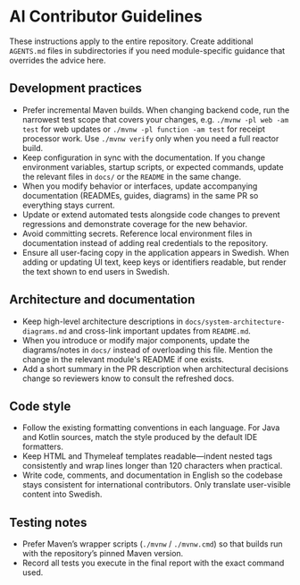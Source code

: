 # AI Contributor Guidelines

These instructions apply to the entire repository. Create additional `AGENTS.md` files in subdirectories if you need module-specific guidance that overrides the advice here.

## Development practices
- Prefer incremental Maven builds. When changing backend code, run the narrowest test scope that covers your changes, e.g. `./mvnw -pl web -am test` for web updates or `./mvnw -pl function -am test` for receipt processor work. Use `./mvnw verify` only when you need a full reactor build.
- Keep configuration in sync with the documentation. If you change environment variables, startup scripts, or expected commands, update the relevant files in `docs/` or the `README` in the same change.
- When you modify behavior or interfaces, update accompanying documentation (READMEs, guides, diagrams) in the same PR so everything stays current.
- Update or extend automated tests alongside code changes to prevent regressions and demonstrate coverage for the new behavior.
- Avoid committing secrets. Reference local environment files in documentation instead of adding real credentials to the repository.
- Ensure all user-facing copy in the application appears in Swedish. When adding or updating UI text, keep keys or identifiers readable, but render the text shown to end users in Swedish.

## Architecture and documentation
- Keep high-level architecture descriptions in `docs/system-architecture-diagrams.md` and cross-link important updates from `README.md`.
- When you introduce or modify major components, update the diagrams/notes in `docs/` instead of overloading this file. Mention the change in the relevant module's README if one exists.
- Add a short summary in the PR description when architectural decisions change so reviewers know to consult the refreshed docs.

## Code style
- Follow the existing formatting conventions in each language. For Java and Kotlin sources, match the style produced by the default IDE formatters.
- Keep HTML and Thymeleaf templates readable—indent nested tags consistently and wrap lines longer than 120 characters when practical.
- Write code, comments, and documentation in English so the codebase stays consistent for international contributors. Only translate user-visible content into Swedish.

## Testing notes
- Prefer Maven’s wrapper scripts (`./mvnw` / `./mvnw.cmd`) so that builds run with the repository’s pinned Maven version.
- Record all tests you execute in the final report with the exact command used.
